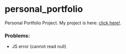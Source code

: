 # personal_portfolio
Personal Portfolio Project. 
My project is here: [click here!](https://obi2.kean.edu/~alviolai@kean.edu/personal_site/index.php).



### Problems:
- JS error (cannot read null) 
